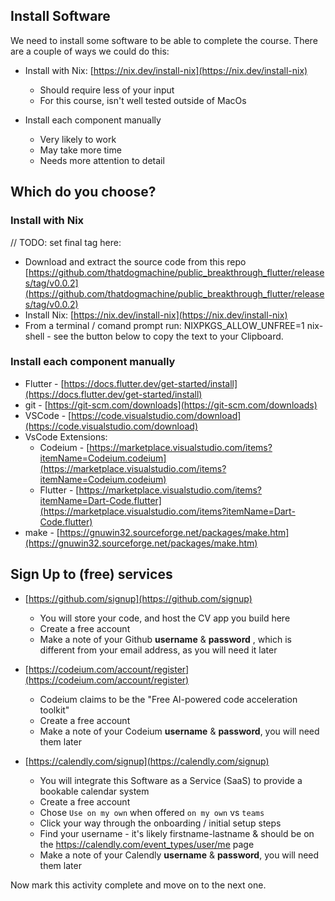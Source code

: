 ## Install Software

We need to install some software to be able to complete the course. There are a couple of ways we could do this:

- Install with Nix: [https://nix.dev/install-nix](https://nix.dev/install-nix)
    - Should require less of your input
    - For this course, isn't well tested outside of MacOs

- Install each component manually
    - Very likely to work
    - May take more time
    - Needs more attention to detail

## Which do you choose?

### Install with Nix

// TODO: set final tag here:

- Download and extract the source code from this repo [https://github.com/thatdogmachine/public_breakthrough_flutter/releases/tag/v0.0.2](https://github.com/thatdogmachine/public_breakthrough_flutter/releases/tag/v0.0.2)
- Install Nix: [https://nix.dev/install-nix](https://nix.dev/install-nix)
- From a terminal / comand prompt run: NIXPKGS_ALLOW_UNFREE=1 nix-shell - see the button below to copy the text to your Clipboard.

### Install each component manually

- Flutter - [https://docs.flutter.dev/get-started/install](https://docs.flutter.dev/get-started/install)
- git - [https://git-scm.com/downloads](https://git-scm.com/downloads)
- VSCode - [https://code.visualstudio.com/download](https://code.visualstudio.com/download)
- VsCode Extensions:
    - Codeium - [https://marketplace.visualstudio.com/items?itemName=Codeium.codeium](https://marketplace.visualstudio.com/items?itemName=Codeium.codeium)
    - Flutter - [https://marketplace.visualstudio.com/items?itemName=Dart-Code.flutter](https://marketplace.visualstudio.com/items?itemName=Dart-Code.flutter)
- make - [https://gnuwin32.sourceforge.net/packages/make.htm](https://gnuwin32.sourceforge.net/packages/make.htm)

## Sign Up to (free) services

- [https://github.com/signup](https://github.com/signup)
    - You will store your code, and host the CV app you build here
    - Create a free account
    - Make a note of your Github **username** & **password** , which is different from your email address, as you will need it later

- [https://codeium.com/account/register](https://codeium.com/account/register)
    - Codeium claims to be the "Free AI-powered code acceleration toolkit"
    - Create a free account
    - Make a note of your Codeium **username** & **password**, you will need them later

- [https://calendly.com/signup](https://calendly.com/signup)
    - You will integrate this Software as a Service (SaaS) to provide a bookable calendar system
    - Create a free account
    - Chose `Use on my own` when offered `on my own` vs `teams`
    - Click your way through the onboarding / initial setup steps
    - Find your username - it's likely firstname-lastname & should be on the https://calendly.com/event_types/user/me page
    - Make a note of your Calendly **username** & **password**, you will need them later

Now mark this activity complete and move on to the next one.


